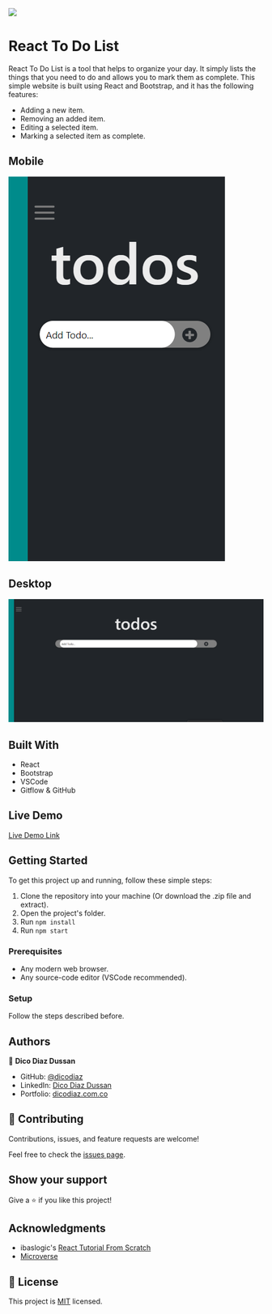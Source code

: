 ![](https://img.shields.io/badge/Microverse-blueviolet)

# React To Do List

React To Do List is a tool that helps to organize your day. It simply lists the things that you need to do and allows you to mark them as complete. This simple website is built using React and Bootstrap, and it has the following features:

- Adding a new item.
- Removing an added item.
- Editing a selected item.
- Marking a selected item as complete.

## Mobile

![screenshot](./app_screenshot.png)

## Desktop

![screenshot](./app_screenshot-2.png)

## Built With

- React
- Bootstrap
- VSCode
- Gitflow & GitHub

## Live Demo

[Live Demo Link](https://dicodiaz.me/react-todo-app/)

## Getting Started

To get this project up and running, follow these simple steps:

1. Clone the repository into your machine (Or download the .zip file and extract).
2. Open the project's folder.
3. Run `npm install`
4. Run `npm start`

### Prerequisites

- Any modern web browser.
- Any source-code editor (VSCode recommended).

### Setup

Follow the steps described before.

## Authors

👤 **Dico Diaz Dussan**

- GitHub: [@dicodiaz](https://github.com/dicodiaz)
- LinkedIn: [Dico Diaz Dussan](https://www.linkedin.com/in/dico-diaz-dussan/)
- Portfolio: [dicodiaz.com.co](https://dicodiaz.com.co)

## 🤝 Contributing

Contributions, issues, and feature requests are welcome!

Feel free to check the [issues page](../../issues/).

## Show your support

Give a ⭐️ if you like this project!

## Acknowledgments

- ibaslogic's [React Tutorial From Scratch](https://ibaslogic.com/react-tutorial-for-beginners/)
- [Microverse](https://www.microverse.org)

## 📝 License

This project is [MIT](./MIT.md) licensed.
